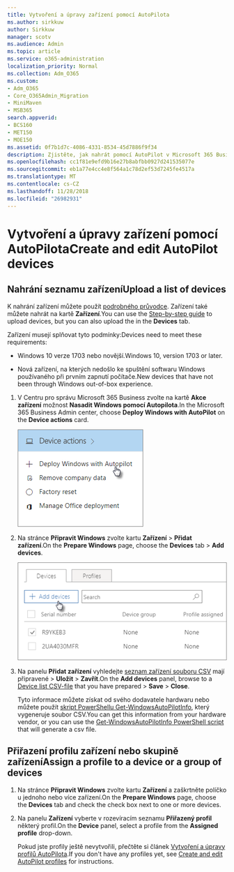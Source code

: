 ```yaml
---
title: Vytvoření a úpravy zařízení pomocí AutoPilota
ms.author: sirkkuw
author: Sirkkuw
manager: scotv
ms.audience: Admin
ms.topic: article
ms.service: o365-administration
localization_priority: Normal
ms.collection: Adm_O365
ms.custom:
- Adm_O365
- Core_O365Admin_Migration
- MiniMaven
- MSB365
search.appverid:
- BCS160
- MET150
- MOE150
ms.assetid: 0f7b1d7c-4086-4331-8534-45d7886f9f34
description: Zjistěte, jak nahrát pomocí AutoPilot v Microsoft 365 Business zařízení. Můžete přiřadit profil zařízení nebo skupiny zařízení.
ms.openlocfilehash: cc1f81e9efd9b16e27b8abfbb0927d241535077e
ms.sourcegitcommit: eb1a77e4cc4e8f564a1c78d2ef53d7245fe4517a
ms.translationtype: MT
ms.contentlocale: cs-CZ
ms.lasthandoff: 11/28/2018
ms.locfileid: "26982931"
---
```

# <a name="create-and-edit-autopilot-devices"></a><span data-ttu-id="89891-104">Vytvoření a úpravy zařízení pomocí AutoPilota</span><span class="sxs-lookup"><span data-stu-id="89891-104">Create and edit AutoPilot devices</span></span>

## <a name="upload-a-list-of-devices"></a><span data-ttu-id="89891-105">Nahrání seznamu zařízení</span><span class="sxs-lookup"><span data-stu-id="89891-105">Upload a list of devices</span></span>

<span data-ttu-id="89891-106">K nahrání zařízení můžete použít [podrobného průvodce](add-autopilot-devices-and-profile.md). Zařízení také můžete nahrát na kartě **Zařízení**.</span><span class="sxs-lookup"><span data-stu-id="89891-106">You can use the [Step-by-step guide](add-autopilot-devices-and-profile.md) to upload devices, but you can also upload the in the **Devices** tab.</span></span> 
  
<span data-ttu-id="89891-107">Zařízení musejí splňovat tyto podmínky:</span><span class="sxs-lookup"><span data-stu-id="89891-107">Devices need to meet these requirements:</span></span>
  
- <span data-ttu-id="89891-108">Windows 10 verze 1703 nebo novější.</span><span class="sxs-lookup"><span data-stu-id="89891-108">Windows 10, version 1703 or later.</span></span>
    
- <span data-ttu-id="89891-109">Nová zařízení, na kterých nedošlo ke spuštění softwaru Windows používaného při prvním zapnutí počítače.</span><span class="sxs-lookup"><span data-stu-id="89891-109">New devices that have not been through Windows out-of-box experience.</span></span>
    
1. <span data-ttu-id="89891-110">V Centru pro správu Microsoft 365 Business zvolte na kartě **Akce zařízení** možnost **Nasadit Windows pomocí Autopilota**.</span><span class="sxs-lookup"><span data-stu-id="89891-110">In the Microsoft 365 Business Admin center, choose **Deploy Windows with AutoPilot** on the **Device actions** card.</span></span> 
    
    ![On the Device actions card, choose Deploy Windows with Autopilot.](media/160d5c2a-11a8-48f9-a8aa-70f084b85448.png)
  
2. <span data-ttu-id="89891-112">Na stránce **Připravit Windows** zvolte kartu **Zařízení** \> **Přidat zařízení**.</span><span class="sxs-lookup"><span data-stu-id="89891-112">On the **Prepare Windows** page, choose the **Devices** tab \> **Add devices**.</span></span>
    
    ![In the Devices tab, choose Add devices.](media/6ba81e22-c873-40ad-8a72-ce64d15ea6ba.png)
  
3. <span data-ttu-id="89891-114">Na panelu **Přidat zařízení** vyhledejte [seznam zařízení souboru CSV](https://support.office.com/article/932e3676-2491-49f0-9177-d893d2f5276e) mají připravené \> **Uložit** \> **Zavřít**.</span><span class="sxs-lookup"><span data-stu-id="89891-114">On the **Add devices** panel, browse to a [Device list CSV-file](https://support.office.com/article/932e3676-2491-49f0-9177-d893d2f5276e) that you have prepared \> **Save** \> **Close**.</span></span>
    
    <span data-ttu-id="89891-115">Tyto informace můžete získat od svého dodavatele hardwaru nebo můžete použít [skript PowerShellu Get-WindowsAutoPilotInfo](https://www.powershellgallery.com/packages/Get-WindowsAutoPilotInfo), který vygeneruje soubor CSV.</span><span class="sxs-lookup"><span data-stu-id="89891-115">You can get this information from your hardware vendor, or you can use the [Get-WindowsAutoPilotInfo PowerShell script](https://www.powershellgallery.com/packages/Get-WindowsAutoPilotInfo) that will generate a csv file.</span></span> 
    
## <a name="assign-a-profile-to-a-device-or-a-group-of-devices"></a><span data-ttu-id="89891-116">Přiřazení profilu zařízení nebo skupině zařízení</span><span class="sxs-lookup"><span data-stu-id="89891-116">Assign a profile to a device or a group of devices</span></span>

1. <span data-ttu-id="89891-117">Na stránce **Připravit Windows** zvolte kartu **Zařízení** a zaškrtněte políčko u jednoho nebo více zařízení.</span><span class="sxs-lookup"><span data-stu-id="89891-117">On the **Prepare Windows** page, choose the **Devices** tab and check the check box next to one or more devices.</span></span> 
    
2. <span data-ttu-id="89891-118">Na panelu **Zařízení** vyberte v rozevíracím seznamu **Přiřazený profil** některý profil.</span><span class="sxs-lookup"><span data-stu-id="89891-118">On the **Device** panel, select a profile from the **Assigned profile** drop-down.</span></span> 
    
    <span data-ttu-id="89891-119">Pokud jste profily ještě nevytvořili, přečtěte si článek [Vytvoření a úpravy profilů AutoPilota](create-and-edit-autopilot-profiles.md).</span><span class="sxs-lookup"><span data-stu-id="89891-119">If you don't have any profiles yet, see [Create and edit AutoPilot profiles](create-and-edit-autopilot-profiles.md) for instructions.</span></span> 
    
